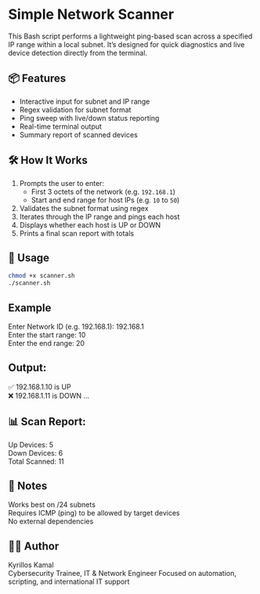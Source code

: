 # Simple Network Scanner

This Bash script performs a lightweight ping-based scan across a specified IP range within a local subnet. It’s designed for quick diagnostics and live device detection directly from the terminal.

## 📦 Features

- Interactive input for subnet and IP range
- Regex validation for subnet format
- Ping sweep with live/down status reporting
- Real-time terminal output
- Summary report of scanned devices

## 🛠️ How It Works

1. Prompts the user to enter:
   - First 3 octets of the network (e.g. `192.168.1`)
   - Start and end range for host IPs (e.g. `10` to `50`)
2. Validates the subnet format using regex
3. Iterates through the IP range and pings each host
4. Displays whether each host is UP or DOWN
5. Prints a final scan report with totals

## 🚀 Usage

```bash
chmod +x scanner.sh
./scanner.sh
```

## Example
Enter Network ID (e.g. 192.168.1): 192.168.1 <bR>
Enter the start range: 10 <bR>
Enter the end range: 20 <bR>

## Output:
✅ 192.168.1.10 is UP <bR>
❌ 192.168.1.11 is DOWN
...

## 📊 Scan Report:
Up Devices: 5 <bR>
Down Devices: 6  <bR>
Total Scanned: 11 <bR>

## 🧠 Notes
Works best on /24 subnets <bR>
Requires ICMP (ping) to be allowed by target devices <bR>
No external dependencies <bR>

## 👨‍💻 Author
Kyrillos Kamal <br>
Cybersecurity Trainee, IT & Network Engineer Focused on automation, scripting, and international IT support
